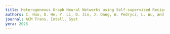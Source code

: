 ```yaml
---
title: Heterogeneous Graph Neural Networks using Self-supervised Reciprocally Contrastive Learning
authors: C. Huo, D. He, Y. Li, D. Jin, J. Dang, W. Pedrycz, L. Wu, and ***W. Zhang***
journal: ACM Trans. Intell. Syst
yera: 2025
---
```

